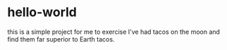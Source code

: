 # hello-world
this is a simple project for me to exercise
I've had tacos on the moon and find them far superior to Earth tacos.
